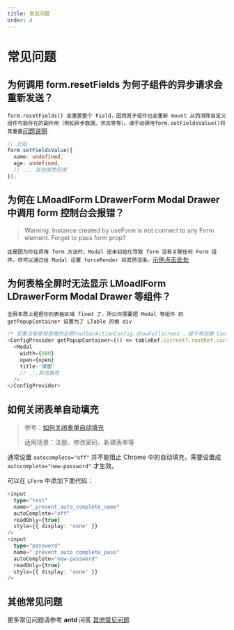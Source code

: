 ```yaml
---
title: 常见问题
order: 4
---
```


# 常见问题

## 为何调用 form.resetFields 为何子组件的异步请求会重新发送？

`form.resetFields() 会重置整个 Field，因而其子组件也会重新 mount 从而消除自定义组件可能存在的副作用（例如异步数据、状态等等）。请手动调用form.setFieldsValue()将其重置`[问题说明](https://4x.ant.design/components/form-cn/#%E4%B8%BA%E4%BB%80%E4%B9%88-resetFields-%E4%BC%9A%E9%87%8D%E6%96%B0-mount-%E7%BB%84%E4%BB%B6%EF%BC%9F)

```ts
// 比如
form.setFieldsValue({
  name: undefined,
  age: undefined,
  // ... 其他属性同理
});
```

## 为何在 LMoadlForm LDrawerForm Modal Drawer 中调用 form 控制台会报错？

> Warning: Instance created by useForm is not connect to any Form element. Forget to pass form prop?

`这是因为你在调用 form 方法时，Modal 还未初始化导致 form 没有关联任何 Form 组件。你可以通过给 Modal 设置 forceRender 将其预渲染。`[示例点击此处](https://codesandbox.io/s/antd-reproduction-template-ibu5c)

## 为何表格全屏时无法显示 LMoadlForm LDrawerForm Modal Drawer 等组件？

`全屏本质上是把你的表格区域 fixed 了，所以你需要把 Modal 等组件 的 getPopupContainer 设置为了 LTable 的根 div`

```typescript
/* 如果没有使用表格的全屏toolbarActionConfig.showFullscreen ，就不用包裹 ConfigProvider */
<ConfigProvider getPopupContainer={() => tableRef.current?.rootRef.current || document.body}>
  <Modal
    width={600}
    open={open}
    title-'弹窗'
    // ...其他属性
  />
</ConfigProvider>
```

## 如何关闭表单自动填充

> 参考：[如何关闭表单自动填充](https://developer.mozilla.org/zh-CN/docs/Web/Security/Securing_your_site/Turning_off_form_autocompletion)
>
> 适用场景：注册、修改密码、新建表单等

通常设置 `autocomplete="off"` 并不能阻止 Chrome 中的自动填充，需要设置成 `autocomplete="new-password"` 才生效。

可以在 `LForm` 中添加下面代码：

```typescript
<input
  type="text"
  name="_prevent_auto_complete_name"
  autoComplete="off"
  readOnly={true}
  style={{ display: 'none' }}
/>
<input
  type="password"
  name="_prevent_auto_complete_pass"
  autoComplete="new-password"
  readOnly={true}
  style={{ display: 'none' }}
/>
```

## 其他常见问题

更多常见问题请参考 **antd** 问答 [其他常见问题](https://ant.design/docs/react/faq-cn)
